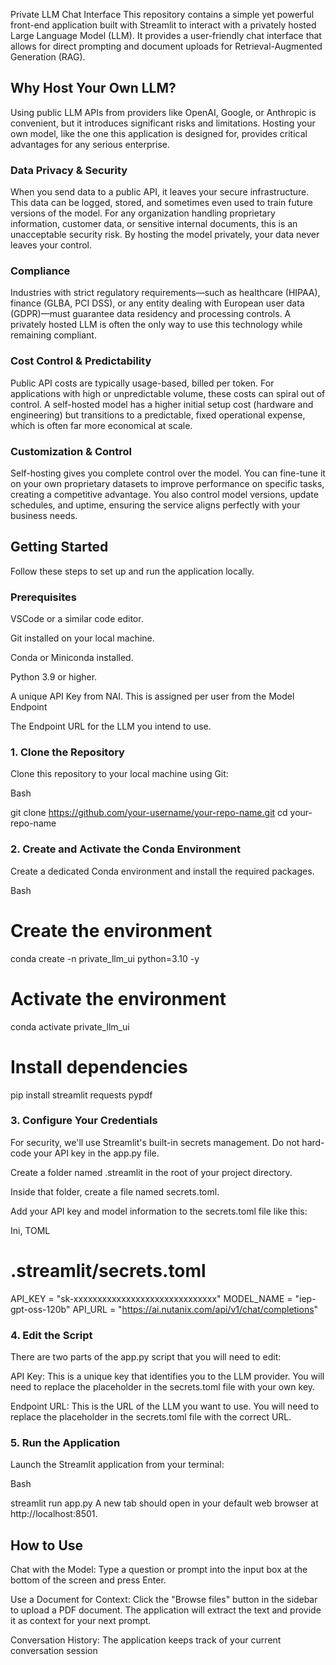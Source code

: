 Private LLM Chat Interface
This repository contains a simple yet powerful front-end application built with Streamlit to interact with a privately hosted Large Language Model (LLM). It provides a user-friendly chat interface that allows for direct prompting and document uploads for Retrieval-Augmented Generation (RAG).

## Why Host Your Own LLM?
Using public LLM APIs from providers like OpenAI, Google, or Anthropic is convenient, but it introduces significant risks and limitations. Hosting your own model, like the one this application is designed for, provides critical advantages for any serious enterprise.

### Data Privacy & Security
When you send data to a public API, it leaves your secure infrastructure. This data can be logged, stored, and sometimes even used to train future versions of the model. For any organization handling proprietary information, customer data, or sensitive internal documents, this is an unacceptable security risk. By hosting the model privately, your data never leaves your control.

### Compliance
Industries with strict regulatory requirements—such as healthcare (HIPAA), finance (GLBA, PCI DSS), or any entity dealing with European user data (GDPR)—must guarantee data residency and processing controls. A privately hosted LLM is often the only way to use this technology while remaining compliant.

### Cost Control & Predictability
Public API costs are typically usage-based, billed per token. For applications with high or unpredictable volume, these costs can spiral out of control. A self-hosted model has a higher initial setup cost (hardware and engineering) but transitions to a predictable, fixed operational expense, which is often far more economical at scale.

### Customization & Control
Self-hosting gives you complete control over the model. You can fine-tune it on your own proprietary datasets to improve performance on specific tasks, creating a competitive advantage. You also control model versions, update schedules, and uptime, ensuring the service aligns perfectly with your business needs.

## Getting Started
Follow these steps to set up and run the application locally.

### Prerequisites
VSCode or a similar code editor.

Git installed on your local machine.

Conda or Miniconda installed.

Python 3.9 or higher.

A unique API Key from NAI. This is assigned per user from the Model Endpoint

The Endpoint URL for the LLM you intend to use.

### 1. Clone the Repository
Clone this repository to your local machine using Git:

Bash

git clone https://github.com/your-username/your-repo-name.git
cd your-repo-name
### 2. Create and Activate the Conda Environment
Create a dedicated Conda environment and install the required packages.

Bash

# Create the environment
conda create -n private_llm_ui python=3.10 -y

# Activate the environment
conda activate private_llm_ui

# Install dependencies
pip install streamlit requests pypdf
### 3. Configure Your Credentials
For security, we'll use Streamlit's built-in secrets management. Do not hard-code your API key in the app.py file.

Create a folder named .streamlit in the root of your project directory.

Inside that folder, create a file named secrets.toml.

Add your API key and model information to the secrets.toml file like this:

Ini, TOML

# .streamlit/secrets.toml

API_KEY = "sk-xxxxxxxxxxxxxxxxxxxxxxxxxxxxxx"
MODEL_NAME = "iep-gpt-oss-120b"
API_URL = "https://ai.nutanix.com/api/v1/chat/completions"
### 4. Edit the Script
There are two parts of the app.py script that you will need to edit:

API Key: This is a unique key that identifies you to the LLM provider. You will need to replace the placeholder in the secrets.toml file with your own key.

Endpoint URL: This is the URL of the LLM you want to use. You will need to replace the placeholder in the secrets.toml file with the correct URL.

### 5. Run the Application
Launch the Streamlit application from your terminal:

Bash

streamlit run app.py
A new tab should open in your default web browser at http://localhost:8501.

## How to Use
Chat with the Model: Type a question or prompt into the input box at the bottom of the screen and press Enter.

Use a Document for Context: Click the "Browse files" button in the sidebar to upload a PDF document. The application will extract the text and provide it as context for your next prompt.

Conversation History: The application keeps track of your current conversation session

